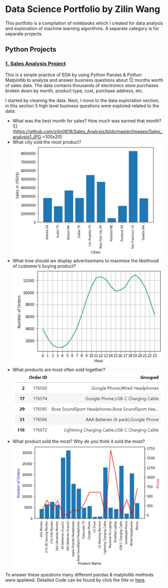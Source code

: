 # Data Science Portfolio by Zilin Wang

This portfolio is a compilation of notebooks which I created for data analysis and exploration of machine learning algorithms. A separate category is for separate projects.

## Python Projects

### [1. Sales Analysis Project](https://github.com/zilin0618/Sales_Analysis)
This is a simple practice of EDA by using Python Pandas & Python Matplotlib to analyze and answer business questions about 12 months worth of sales data. The data contains thousands of electronics store purchases broken down by month, product type, cost, purchase address, etc.

I started by cleaning the data. Next, I move to the data exploration section, in this section 5 high level business questions were explored related to the data:
* What was the best month for sales? How much was earned that month?
![](https://github.com/zilin0618/Sales_Analysis/blob/master/Images/Sales_analysis1.JPG =100x20)
* What city sold the most product?
![](https://github.com/zilin0618/Sales_Analysis/blob/master/Images/Sales_analysis2.JPG)
* What time should we display advertisemens to maximize the likelihood of customer’s buying product?
![](https://github.com/zilin0618/Sales_Analysis/blob/master/Images/Sales_analysis3.JPG)
* What products are most often sold together?
![](https://github.com/zilin0618/Sales_Analysis/blob/master/Images/Sales_analysis4.JPG)
* What product sold the most? Why do you think it sold the most?
![](https://github.com/zilin0618/Sales_Analysis/blob/master/Images/Sales_analysis5.JPG)

To answer these questions many different pandas & matplotlib methods were applieed. Detailed Code can be found by click the title or [here](https://github.com/zilin0618/Sales_Analysis/blob/master/Zilin%20Sales%20Analysis%20Project.ipynb).

